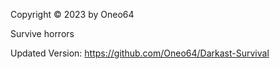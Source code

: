Copyright ©️ 2023 by Oneo64

Survive horrors

Updated Version: https://github.com/Oneo64/Darkast-Survival
